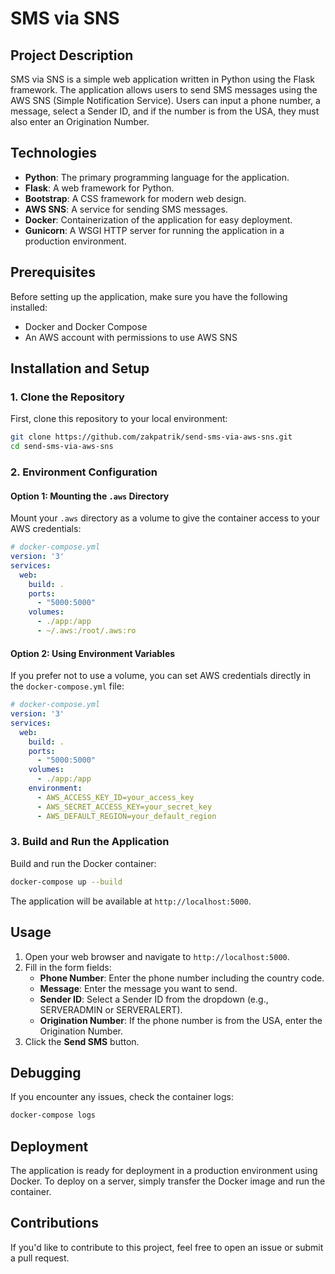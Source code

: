 
# SMS via SNS

## Project Description

SMS via SNS is a simple web application written in Python using the Flask framework. The application allows users to send SMS messages using the AWS SNS (Simple Notification Service). Users can input a phone number, a message, select a Sender ID, and if the number is from the USA, they must also enter an Origination Number.

## Technologies

- **Python**: The primary programming language for the application.
- **Flask**: A web framework for Python.
- **Bootstrap**: A CSS framework for modern web design.
- **AWS SNS**: A service for sending SMS messages.
- **Docker**: Containerization of the application for easy deployment.
- **Gunicorn**: A WSGI HTTP server for running the application in a production environment.

## Prerequisites

Before setting up the application, make sure you have the following installed:

- Docker and Docker Compose
- An AWS account with permissions to use AWS SNS

## Installation and Setup

### 1. Clone the Repository

First, clone this repository to your local environment:

```bash
git clone https://github.com/zakpatrik/send-sms-via-aws-sns.git
cd send-sms-via-aws-sns
```

### 2. Environment Configuration

#### Option 1: Mounting the `.aws` Directory

Mount your `.aws` directory as a volume to give the container access to your AWS credentials:

```yaml
# docker-compose.yml
version: '3'
services:
  web:
    build: .
    ports:
      - "5000:5000"
    volumes:
      - ./app:/app
      - ~/.aws:/root/.aws:ro
```

#### Option 2: Using Environment Variables

If you prefer not to use a volume, you can set AWS credentials directly in the `docker-compose.yml` file:

```yaml
# docker-compose.yml
version: '3'
services:
  web:
    build: .
    ports:
      - "5000:5000"
    volumes:
      - ./app:/app
    environment:
      - AWS_ACCESS_KEY_ID=your_access_key
      - AWS_SECRET_ACCESS_KEY=your_secret_key
      - AWS_DEFAULT_REGION=your_default_region
```

### 3. Build and Run the Application

Build and run the Docker container:

```bash
docker-compose up --build
```

The application will be available at `http://localhost:5000`.

## Usage

1. Open your web browser and navigate to `http://localhost:5000`.
2. Fill in the form fields:
   - **Phone Number**: Enter the phone number including the country code.
   - **Message**: Enter the message you want to send.
   - **Sender ID**: Select a Sender ID from the dropdown (e.g., SERVERADMIN or SERVERALERT).
   - **Origination Number**: If the phone number is from the USA, enter the Origination Number.
3. Click the **Send SMS** button.

## Debugging

If you encounter any issues, check the container logs:

```bash
docker-compose logs
```

## Deployment

The application is ready for deployment in a production environment using Docker. To deploy on a server, simply transfer the Docker image and run the container.

## Contributions

If you'd like to contribute to this project, feel free to open an issue or submit a pull request.

